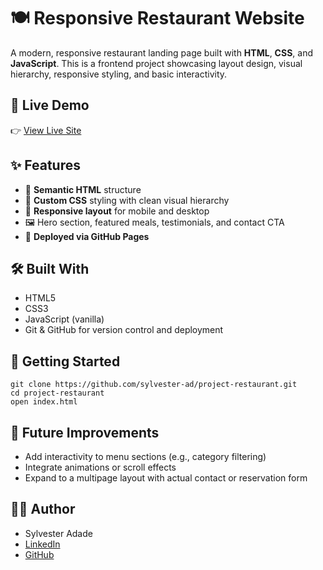 # 🍽️ Responsive Restaurant Website

A modern, responsive restaurant landing page built with **HTML**, **CSS**, and **JavaScript**. This is a frontend project showcasing layout design, visual hierarchy, responsive styling, and basic interactivity.

## 🔗 Live Demo  
👉 [View Live Site](https://sylvester-ad.github.io/project-restaurant/)

## ✨ Features

- 🧱 **Semantic HTML** structure  
- 🎨 **Custom CSS** styling with clean visual hierarchy  
- 📱 **Responsive layout** for mobile and desktop  
- 🖼️ Hero section, featured meals, testimonials, and contact CTA  
- 🚀 **Deployed via GitHub Pages**  

## 🛠️ Built With

- HTML5  
- CSS3  
- JavaScript (vanilla)  
- Git & GitHub for version control and deployment  


## 🚀 Getting Started

```
git clone https://github.com/sylvester-ad/project-restaurant.git
cd project-restaurant
open index.html
```

## 📌 Future Improvements

- Add interactivity to menu sections (e.g., category filtering)  
- Integrate animations or scroll effects  
- Expand to a multipage layout with actual contact or reservation form  

## 🧑‍💻 Author

- Sylvester Adade  
- [LinkedIn](https://www.linkedin.com/in/sylvester-ad/)  
- [GitHub](https://github.com/sylvester-ad)
